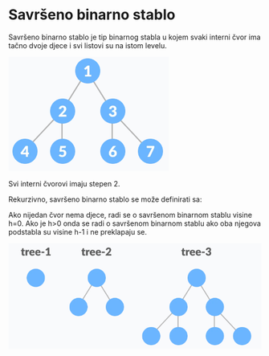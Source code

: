 # Savršeno binarno stablo

Savršeno binarno stablo je tip binarnog stabla u kojem svaki interni čvor ima tačno dvoje djece i svi listovi su na istom levelu.

<img src="../images/savrseno.png">

Svi interni čvorovi imaju stepen 2.

Rekurzivno, savršeno binarno stablo se može definirati sa:

Ako nijedan čvor nema djece, radi se o savršenom binarnom stablu visine h=0. Ako je h>0 onda se radi o savršenom binarnom stablu ako oba njegova podstabla su visine h-1 i ne preklapaju se.

<img src="../images/savrseno1.png">
